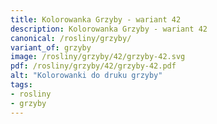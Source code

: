 ```yaml
---
title: Kolorowanka Grzyby - wariant 42
description: Kolorowanka Grzyby - wariant 42
canonical: /rosliny/grzyby/
variant_of: grzyby
image: /rosliny/grzyby/42/grzyby-42.svg
pdf: /rosliny/grzyby/42/grzyby-42.pdf
alt: "Kolorowanki do druku grzyby"
tags:
- rosliny
- grzyby
---
```

